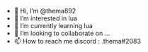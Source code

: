 - 👋 Hi, I’m @thema892
- 👀 I’m interested in lua
- 🌱 I’m currently learning lua
- 💞️ I’m looking to collaborate on ...
- 📫 How to reach me discord : .thema#2083

<!---
thema892/thema892 is a ✨ special ✨ repository because its `README.md` (this file) appears on your GitHub profile.
You can click the Preview link to take a look at your changes.
--->
